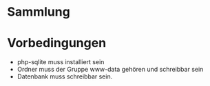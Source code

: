 # Sammlung

# Vorbedingungen
* php-sqlite muss installiert sein
* Ordner muss der Gruppe www-data gehören und schreibbar sein
* Datenbank muss schreibbar sein.
